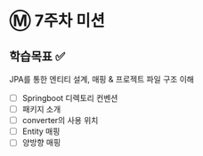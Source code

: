 # Ⓜ️ 7주차 미션 

## 학습목표 ✅

JPA를 통한 엔티티 설계, 매핑 & 프로젝트 파일 구조 이해

- [ ] Springboot 디렉토리 컨벤션
- [ ] 패키지 소개
- [ ] converter의 사용 위치
- [ ] Entity 매핑
- [ ] 양방향 매핑
